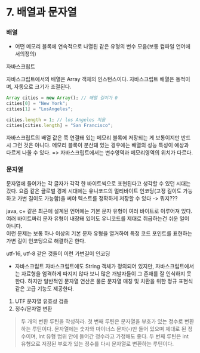 # 7. 배열과 문자열

### 배열
* 어떤 메모리 블록에 연속적으로 나열된 같은 유형의 변수 모음(보통 컴파일 언어에서의정의)

자바스크립트 

자바스크립트에서의 배열은 Array 객체의 인스턴스이다. 자바스크립트 배열은 동적이며, 자동으로 크기가 조절된다.

```js
Array cities = new Array(); // 배열 길이가 0
cities[0] = "New York";
cities[1] = "LosAngeles";
```

```js
cities.length = 1; // los Angeles 지움
cities[cities.length] = "San Francisco";
```

자바스크립트의 배열 값은 쭉 연결돼 있는 메모리 블록에 저장되는 게 보통이지만 반드시 그런 것은 아니다. 메모리 블록이 분산돼 있는 경우에는 배열의 성능 특성이 예상과 다르게 나올 수 있다. => 자바스크립트에서는 변수영역과 메모리영역의 위치가 다르다.

### 문자열
문자열에 들어가는 각 글자가 각각 한 바이트씩으로 표현된다고 생각할 수 있던 시대는 갔다. 요즘 같은 글로벌 경제 시대에는 유니코드의 멀티바이트 인코딩(고정 길이도 가능하고 가변 길이도 가능함)을 써야 텍스트를 정확하게 저장할 수 있다 -> 뭐지???

java, c+ 같은 최근에 설계된 언어에는 기본 문자 유형이 여러 바이트로 이루어져 있다. 여러 바이트짜리 문자 유형이 내장돼 있어도 유니코드를 제대로 취급하는건 쉬운 일이 아니다.    
이런 문제는 보통 하나 이상의 기본 문자 유형을 열거하여 특정 코드 포인트를 표현하는 가변 길이 인코딩으로 해결하곤 한다.

utf-16, utf-8 같은 것들이 이런 가변길이 인코딩

* 자바스크립트
자바스크립트에도 String 객체가 정의되어 있지만, 자바스크립트에서는 자료형을 엄격하게 따지지 않다 보니 많은 개발자들이 그 존재를 잘 인식하지 못한다. 하지만 일반적인 문자열 연산은 물론 문자열 매칭 및 치환을 위한 정규 표현식 같은 고급 기능도 제공한다.


1. UTF 문자열 유효성 검증 
2. 정수/문자열 변환
> 두 개의 변환 루틴을 작성하라. 첫 번째 루틴은 문자열을 부호가 있는 정수로 변환하는 루틴이다. 문자열에는 숫자와 마이너스 문자(-)만 들어 있으며 제대로 된 정수이며, Int 유형 범위 안에 들어간 정수라고 가정해도 좋다. 두 번째 루틴은 int 유형으로 저장된 부호가 있는 정수를 다시 문자열로 변환하는 루틴이다.


